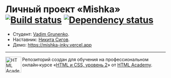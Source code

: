 # Личный проект «Mishka» [![Build status][travis-image]][travis-url] [![Dependency status][dependency-image]][dependency-url]

* Студент: [Vadim Grunenko](https://up.htmlacademy.ru/adaptive/18/user/507341).
* Наставник: [Никита Сигов](https://htmlacademy.ru/profile/crazer).
* Демо: https://mishka-inky.vercel.app

---

<a href="https://htmlacademy.ru/intensive/adaptive"><img align="left" width="50" height="50" alt="HTML Academy" src="https://up.htmlacademy.ru/static/img/intensive/adaptive/logo-for-github-2.png"></a>

Репозиторий создан для обучения на профессиональном онлайн‑курсе «[HTML и CSS, уровень 2](https://htmlacademy.ru/intensive/adaptive)» от [HTML Academy](https://htmlacademy.ru).

[travis-image]: https://travis-ci.com/htmlacademy-adaptive/507341-mishka-18.svg?branch=master
[travis-url]: https://travis-ci.com/htmlacademy-adaptive/507341-mishka-18
[dependency-image]: https://david-dm.org/htmlacademy-adaptive/507341-mishka-18/dev-status.svg?style=flat-square
[dependency-url]: https://david-dm.org/htmlacademy-adaptive/507341-mishka-18?type=dev
